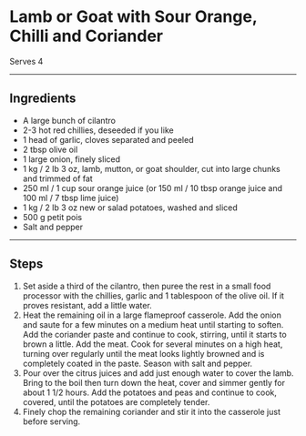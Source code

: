 # Lamb or Goat with Sour Orange, Chilli and Coriander

Serves 4

---

## Ingredients

* A large bunch of cilantro
* 2-3 hot red chillies, deseeded if you like
* 1 head of garlic, cloves separated and peeled
* 2 tbsp olive oil
* 1 large onion, finely sliced
* 1 kg / 2 lb 3 oz, lamb, mutton, or goat shoulder, cut into large chunks and trimmed of fat
* 250 ml / 1 cup sour orange juice (or 150 ml / 10 tbsp orange juice and 100 ml / 7 tbsp lime juice)
* 1 kg / 2 lb 3 oz new or salad potatoes, washed and sliced
* 500 g petit pois
* Salt and pepper

---

## Steps

1.  Set aside a third of the cilantro, then puree the rest in a small food processor with the chillies, garlic and 1 tablespoon of the olive oil. If it proves resistant, add a little water.
2.  Heat the remaining oil in a large flameproof casserole. Add the onion and saute for a few minutes on a medium heat until starting to soften. Add the coriander paste and continue to cook, stirring, until it starts to brown a little. Add the meat. Cook for several minutes on a high heat, turning over regularly until the meat looks lightly browned and is completely coated in the paste. Season with salt and pepper.
3.  Pour over the citrus juices and add just enough water to cover the lamb. Bring to the boil then turn down the heat, cover and simmer gently for about 1 1/2 hours. Add the potatoes and peas and continue to cook, covered, until the potatoes are completely tender.
4.  Finely chop the remaining coriander and stir it into the casserole just before serving.
